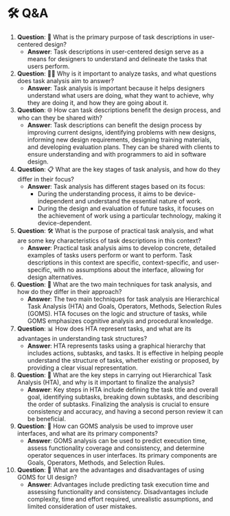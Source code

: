 # 🛠 Q\&A

1. **Question**: 🤔 What is the primary purpose of task descriptions in user-centered design?
   * **Answer**: Task descriptions in user-centered design serve as a means for designers to understand and delineate the tasks that users perform.
2. **Question**: 🤷‍♀️ Why is it important to analyze tasks, and what questions does task analysis aim to answer?
   * **Answer**: Task analysis is important because it helps designers understand what users are doing, what they want to achieve, why they are doing it, and how they are going about it.
3. **Question**: 🌐 How can task descriptions benefit the design process, and who can they be shared with?
   * **Answer**: Task descriptions can benefit the design process by improving current designs, identifying problems with new designs, informing new design requirements, designing training materials, and developing evaluation plans. They can be shared with clients to ensure understanding and with programmers to aid in software design.
4. **Question**: 📋 What are the key stages of task analysis, and how do they differ in their focus?
   * **Answer**: Task analysis has different stages based on its focus:
     * During the understanding process, it aims to be device-independent and understand the essential nature of work.
     * During the design and evaluation of future tasks, it focuses on the achievement of work using a particular technology, making it device-dependent.
5. **Question**: 🛠️ What is the purpose of practical task analysis, and what are some key characteristics of task descriptions in this context?
   * **Answer**: Practical task analysis aims to develop concrete, detailed examples of tasks users perform or want to perform. Task descriptions in this context are specific, context-specific, and user-specific, with no assumptions about the interface, allowing for design alternatives.
6. **Question**: 🌲 What are the two main techniques for task analysis, and how do they differ in their approach?
   * **Answer**: The two main techniques for task analysis are Hierarchical Task Analysis (HTA) and Goals, Operators, Methods, Selection Rules (GOMS). HTA focuses on the logic and structure of tasks, while GOMS emphasizes cognitive analysis and procedural knowledge.
7. **Question**: 📊 How does HTA represent tasks, and what are its advantages in understanding task structures?
   * **Answer**: HTA represents tasks using a graphical hierarchy that includes actions, subtasks, and tasks. It is effective in helping people understand the structure of tasks, whether existing or proposed, by providing a clear visual representation.
8. **Question**: 🔄 What are the key steps in carrying out Hierarchical Task Analysis (HTA), and why is it important to finalize the analysis?
   * **Answer**: Key steps in HTA include defining the task title and overall goal, identifying subtasks, breaking down subtasks, and describing the order of subtasks. Finalizing the analysis is crucial to ensure consistency and accuracy, and having a second person review it can be beneficial.
9. **Question**: 🧩 How can GOMS analysis be used to improve user interfaces, and what are its primary components?
   * **Answer**: GOMS analysis can be used to predict execution time, assess functionality coverage and consistency, and determine operator sequences in user interfaces. Its primary components are Goals, Operators, Methods, and Selection Rules.
10. **Question**: 🤯 What are the advantages and disadvantages of using GOMS for UI design?
    * **Answer**: Advantages include predicting task execution time and assessing functionality and consistency. Disadvantages include complexity, time and effort required, unrealistic assumptions, and limited consideration of user mistakes.
